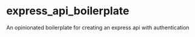 # express_api_boilerplate
An opinionated boilerplate for creating an express api with authentication
